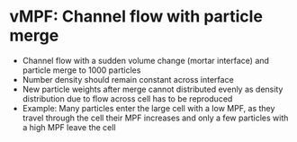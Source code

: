 # vMPF: Channel flow with particle merge
* Channel flow with a sudden volume change (mortar interface) and particle merge to 1000 particles
* Number density should remain constant across interface
* New particle weights after merge cannot distributed evenly as density distribution due to flow across cell has to be reproduced
* Example: Many particles enter the large cell with a low MPF, as they travel through the cell their MPF increases and only a few particles with a high MPF leave the cell